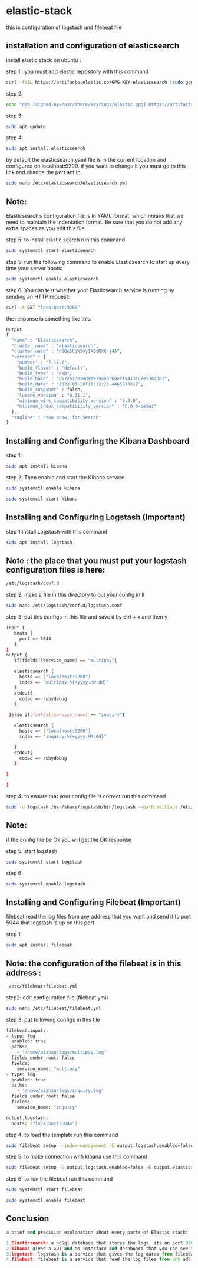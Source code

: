 # elastic-stack

this is configuration of logstash and filebeat file

## installation and configuration of elasticsearch

install elastic stack on ubuntu :

step 1 : you must add elastic repository with this command
```bash
curl -fsSL https://artifacts.elastic.co/GPG-KEY-elasticsearch |sudo gpg --dearmor -o /usr/share/keyrings/elastic.gpg
```
step 2:
```bash
echo "deb [signed-by=/usr/share/keyrings/elastic.gpg] https://artifacts.elastic.co/packages/7.x/apt stable main" | sudo tee -a /etc/apt/sources.list.d/elastic-7.x.list
```
step 3:
```bash
sudo apt update
```

step 4:
```bash
sudo apt install elasticsearch
```
by default the elasticsearch.yaml file is in the current location and configured on localhost:9200. if you want to change it you must go to this link and change the port anf ip.
```bash
sudo nano /etc/elasticsearch/elasticsearch.yml
```

## Note:
Elasticsearch’s configuration file is in YAML format, which means that we need to maintain the indentation format. Be sure that you do not add any extra spaces as you edit this file.

step 5: to install elastic search run this command
```bash
sudo systemctl start elasticsearch
```
step 5: 
run the following command to enable Elasticsearch to start up every time your server boots:
```bash
sudo systemctl enable elasticsearch
```

step 6: 
You can test whether your Elasticsearch service is running by sending an HTTP request:
```bash
curl -X GET "localhost:9200"
```
the response is something like this:
```bash
Output
{
  "name" : "Elasticsearch",
  "cluster_name" : "elasticsearch",
  "cluster_uuid" : "n8Qu5CjWSmyIXBzRXK-j4A",
  "version" : {
    "number" : "7.17.2",
    "build_flavor" : "default",
    "build_type" : "deb",
    "build_hash" : "de7261de50d90919ae53b0eff9413fd7e5307301",
    "build_date" : "2022-03-28T15:12:21.446567561Z",
    "build_snapshot" : false,
    "lucene_version" : "8.11.1",
    "minimum_wire_compatibility_version" : "6.8.0",
    "minimum_index_compatibility_version" : "6.0.0-beta1"
  },
  "tagline" : "You Know, for Search"
}
```

## Installing and Configuring the Kibana Dashboard
step 1: 
```bash
sudo apt install kibana
```
step 2: Then enable and start the Kibana service
```bash
sudo systemctl enable kibana
```
```bash
sudo systemctl start kibana
```

## Installing and Configuring Logstash (Important)

step 1:Install Logstash with this command
```bash
sudo apt install logstash
```
## Note : the place that you must put your logstash configuration files is here: 
```bash
/etc/logstash/conf.d
```
step 2: make a file in this directory to put your config in it 
```bash
sudo nano /etc/logstash/conf.d/logstash.conf
```
step 3: put this configs in this file and save it by ctrl + x and then y
```bash
input {
   beats {
     port => 5044
   }
}
output {
   if[fields][service_name] == "multipay"{

   elasticsearch {
     hosts => ["localhost:9200"]
     index => "multipay-%{+yyyy.MM.dd}"
   }
   stdout{
     codec => rubydebug
   }

 }else if[fields][service_name] == "inquiry"{

   elasticsearch {
     hosts => ["localhost:9200"]
     index => "inquiry-%{+yyyy.MM.dd}"

   }
   stdout{
     codec => rubydebug
   }

}

}
```

step 4: to ensure that your config file is correct run this command
```bash
sudo -u logstash /usr/share/logstash/bin/logstash --path.settings /etc/logstash -t
```
## Note: 
if the config file be Ok you will get the OK response

step 5: start logstash
```bash
sudo systemctl start logstash
```
step 6: 
```bash
sudo systemctl enable logstash
```
## Installing and Configuring Filebeat (Important)

filebeat read the log files from any address that you want and send it to port 5044 that logstash is up on this port

step 1:
```bash
sudo apt install filebeat
```
## Note: the configuration of the filebeat is in this address :
```bash
 /etc/filebeat/filebeat.yml
```
step2: edit configuration file (filebeat.yml)
```bash
sudo nano /etc/filebeat/filebeat.yml
```
step 3: put following configs in this file
```bash
filebeat.inputs:
- type: log
  enabled: true
  paths:
    - '/home/bizhan/logs/multipay.log'
  fields_under_root: false
  fields:
    service_name: "multipay"
- type: log
  enabled: true
  paths:
    - '/home/bizhan/logs/inquiry.log'
  fields_under_root: false
  fields:
    service_name: "inquiry"

output.logstash:
  hosts: ["localhost:5044"]
```
step 4: to load the template run this command
```bash
sudo filebeat setup --index-management -E output.logstash.enabled=false -E 'output.elasticsearch.hosts=["localhost:9200"]'
```
step 5: to make connection with kibana use this command
```bash
sudo filebeat setup -E output.logstash.enabled=false -E output.elasticsearch.hosts=['localhost:9200'] -E setup.kibana.host=localhost:5601
```
step 6: to run the filebeat run this command
```bash
sudo systemctl start filebeat
```
```bash
sudo systemctl enable filebeat
```
## Conclusion
```python
a brief and precision explanation about every parts of Elastic stack:

1.Elasticsearch: a noSql database that stores the logs. its on port 9200
2.kibana: gives a GUI and an interface and dashboard that you can see the datas in it. its on port 5601
3.logstash: logstash is a service that gives the log datas from filebeats and filter and send it to the elasticsearch for storing. it is on port 5044
4.filebeat: filebeat is a service that read the log files from any address and send their datas to the logstash.
```

